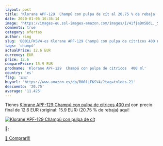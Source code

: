 ```yaml
---
layout: post
title: 'Klorane APF-129  Champú con pulpa de cít al 20.75 % de rebaja'
date: 2020-01-06 16:36:14
image: 'https://images-eu.ssl-images-amazon.com/images/I/41fjaBmSBdL._SL200_.jpg'
comments: true
category: ofertas
author: ring
slug: 'B001LFKSV4-es Klorane APF-129 Champú con pulpa de cítricos 400 ml'
tags: 'champú'
actualPrice: 12.6 EUR
currency: EUR
price: 12.6
comparePrice: 15.9 EUR
prodname: 'Klorane APF-129  Champú con pulpa de cítricos  400 ml'
country: 'es'
flag: '🇪🇸'
buyurl: 'https://www.amazon.es/dp/B001LFKSV4/?tag=tolees-21'
descuento: '20.75'
average: '11.425'
---
```


Tienes [Klorane APF-129  Champú con pulpa de cítricos  400 ml](https://www.amazon.es/dp/B001LFKSV4/?tag=tolees-21) con precio final de  12.6 EUR (original: 15.9 EUR) (20.75 %  de rebaja) aqui!

[![Klorane APF-129  Champú con pulpa de cít](https://images-eu.ssl-images-amazon.com/images/I/41fjaBmSBdL._SL200_.jpg)](https://www.amazon.es/dp/B001LFKSV4/?tag=tolees-21)

🔎:


[🛒 Comprar!!!](https://www.amazon.es/dp/B001LFKSV4/?tag=tolees-21)
